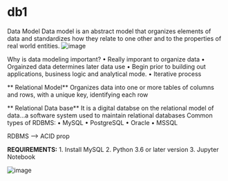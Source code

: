 # db1
Data Model 
Data model is an abstract model that organizes elements of data and standardizes how they relate to one other and to the properties of real world entities.
![image](https://github.com/AnchalSinha25/db1/assets/89031662/2b24022d-388e-4792-85fb-985a3b91da92)

Why is data modeling important?
	• Really imporant to organize data
	• Orgainzed data determines later data use
	• Begin prior to building out applications, business logic and analytical mode.
	• Iterative process
	
**	Relational Model**
	Organizes data into one or more tables of columns and rows, with a unique key, identifying each row
	
**	Relational Data base**
	It is a digital databse on the relational model of data…a software system used to maintain relational databases 
	Common types of RDBMS:
	• MySQL
	• PostgreSQL
	• Oracle
	• MSSQL

RDBMS --> ACID prop

**REQUIREMENTS:**
	1. Install MySQL
	2. Python 3.6 or later version
	3. Jupyter Notebook

![image](https://github.com/AnchalSinha25/db1/assets/89031662/1b9953b7-0810-45a1-8613-681d298e312b)



